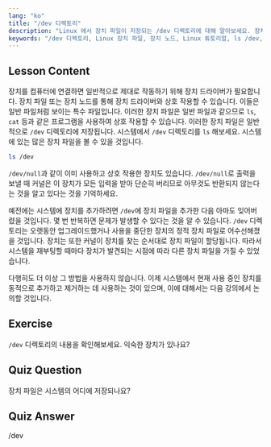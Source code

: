 ```yaml
---
lang: "ko"
title: "/dev 디렉토리"
description: "Linux 에서 장치 파일이 저장되는 /dev 디렉토리에 대해 알아보세요. 장치 노드와 상호 작용하는 방법을 이해하세요. ls 를 사용하여 /dev 를 탐색하세요. Linux 초보자 가이드."
keywords: "/dev 디렉토리, Linux 장치 파일, 장치 노드, Linux 튜토리얼, ls /dev, Linux 초보자, Linux 가이드"
---
```


## Lesson Content

장치를 컴퓨터에 연결하면 일반적으로 제대로 작동하기 위해 장치 드라이버가 필요합니다. 장치 파일 또는 장치 노드를 통해 장치 드라이버와 상호 작용할 수 있습니다. 이들은 일반 파일처럼 보이는 특수 파일입니다. 이러한 장치 파일은 일반 파일과 같으므로 `ls`, `cat` 등과 같은 프로그램을 사용하여 상호 작용할 수 있습니다. 이러한 장치 파일은 일반적으로 `/dev` 디렉토리에 저장됩니다. 시스템에서 `/dev` 디렉토리를 `ls` 해보세요. 시스템에 있는 많은 장치 파일을 볼 수 있을 것입니다.

```bash
ls /dev
```

`/dev/null`과 같이 이미 사용하고 상호 작용한 장치도 있습니다. `/dev/null`로 출력을 보낼 때 커널은 이 장치가 모든 입력을 받아 단순히 버리므로 아무것도 반환되지 않는다는 것을 알고 있다는 것을 기억하세요.

예전에는 시스템에 장치를 추가하려면 `/dev`에 장치 파일을 추가한 다음 아마도 잊어버렸을 것입니다. 몇 번 반복하면 문제가 발생할 수 있다는 것을 알 수 있습니다. `/dev` 디렉토리는 오랫동안 업그레이드했거나 사용을 중단한 장치의 정적 장치 파일로 어수선해졌을 것입니다. 장치는 또한 커널이 장치를 찾는 순서대로 장치 파일이 할당됩니다. 따라서 시스템을 재부팅할 때마다 장치가 발견되는 시점에 따라 다른 장치 파일을 가질 수 있었습니다.

다행히도 더 이상 그 방법을 사용하지 않습니다. 이제 시스템에서 현재 사용 중인 장치를 동적으로 추가하고 제거하는 데 사용하는 것이 있으며, 이에 대해서는 다음 강의에서 논의할 것입니다.

## Exercise

`/dev` 디렉토리의 내용을 확인해보세요. 익숙한 장치가 있나요?

## Quiz Question

장치 파일은 시스템의 어디에 저장되나요?

## Quiz Answer

/dev
